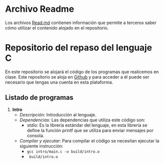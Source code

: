 
# Archivo Readme

Los archivos [Read.md](https://programminghistorian.org/es/lecciones/introduccion-a-markdown) contienen información que permite a terceros saber cómo utilizar el contenido alojado en el repositorio.

# Repositorio del repaso del lenguaje C

En este repositorio se alojará el código de los programas que realicemos en clase. Este repositorio se aloja en [Github](https://github.com/) y para acceder a él puede ser necesario que tengas una cuenta en esta plataforma.

## Listado de programas

1. **Intro**
   - *Descripción:* Introducción al lenguaje.
   - *Dependencias:* Las dependencias que utiliza este código son:
     - *stdio:* Es la librería estándar del lenguaje, en esta librería se define la función printf que se utiliza para enviar mensajes por consola.
   - *Compilar y ejecutar*: 
     Para compilar el código se necesitan ejecutar la siguiente instrucción:
     - ``` gcc intro/main.c -o build/intro.o ```
     - ```  build/intro.o ```
